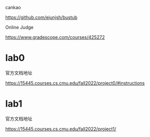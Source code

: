 cankao

https://github.com/ejunjsh/bustub

Online Judge

https://www.gradescope.com/courses/425272
# lab0
官方文档地址

https://15445.courses.cs.cmu.edu/fall2022/project0/#instructions

# lab1
官方文档地址

https://15445.courses.cs.cmu.edu/fall2022/project1/

